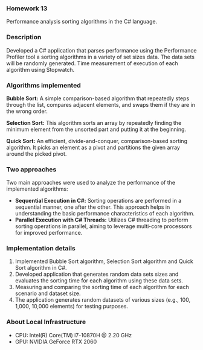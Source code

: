 ### Homework 13
Performance analysis sorting algorithms in the C# language.


### Description
Developed a C# application that parses performance using the Performance Profiler tool a sorting algorithms in a variety of set sizes data. The data sets will be randomly generated. Time measurement of execution of each algorithm using Stopwatch.


### Algorithms implemented
**Bubble Sort:** A simple comparison-based algorithm that repeatedly steps through the list, compares adjacent elements, and swaps them if they are in the wrong order.

**Selection Sort:** This algorithm sorts an array by repeatedly finding the minimum element from the unsorted part and putting it at the beginning.

**Quick Sort:** An efficient, divide-and-conquer, comparison-based sorting algorithm. It picks an element as a pivot and partitions the given array around the picked pivot.

### Two approaches
Two main approaches were used to analyze the performance of the implemented algorithms:

- **Sequential Execution in C#:** Sorting operations are performed in a sequential manner, one after the other. This approach helps in understanding the basic performance characteristics of each algorithm.
- **Parallel Execution with C# Threads:** Utilizes C# threading to perform sorting operations in parallel, aiming to leverage multi-core processors for improved performance.



### Implementation details

1. Implemented Bubble Sort algorithm, Selection Sort algorithm and Quick Sort algorithm in C#.
2. Developed application that generates random data sets sizes and evaluates the sorting time for each algorithm using these data sets.
3. Measuring and comparing the sorting time of each algorithm for each scenario and dataset size.
4. The application generates random datasets of various sizes (e.g., 100, 1,000, 10,000 elements) for testing purposes.


### About Local Infrastructure
- CPU: Intel(R) Core(TM) i7-10870H @ 2.20 GHz
- GPU:  NVIDIA GeForce RTX 2060
